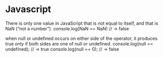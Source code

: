 # Javascript

There is only one value in JavaScript that is not equal to itself, and that is
NaN (“not a number”).
console.log(NaN == NaN)
// → false


when null or undefined
occurs on either side of the operator, it produces true only if both sides are one
of null or undefined.
console.log(null == undefined);
// → true
console.log(null == 0);
// → false
